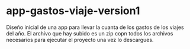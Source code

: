 # app-gastos-viaje-version1
Diseño inicial de una app para llevar la cuanta de los gastos de los viajes del año.
El archivo que hay subido es un zip copn todos los archivos necesarios para ejecutar el proyecto una vez lo descargues.
